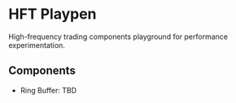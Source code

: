 # HFT Playpen

High-frequency trading components playground for performance experimentation.

## Components
- Ring Buffer: TBD